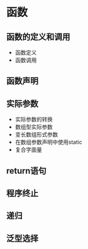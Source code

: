 # 函数
## 函数的定义和调用
- 函数定义
- 函数调用
## 函数声明
## 实际参数
- 实际参数的转换
- 数组型实际参数
- 变长数组形式参数
- 在数组参数声明中使用static
- 复合字面量
## return语句
## 程序终止
## 递归
## 泛型选择